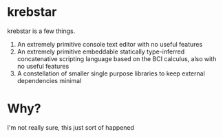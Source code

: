 krebstar
========

krebstar is a few things.

1. An extremely primitive console text editor with no useful features
2. An extremely primitive embeddable statically type-inferred concatenative scripting language based on the BCI calculus, also with no useful features
3. A constellation of smaller single purpose libraries to keep external dependencies minimal

Why?
====

I'm not really sure, this just sort of happened
